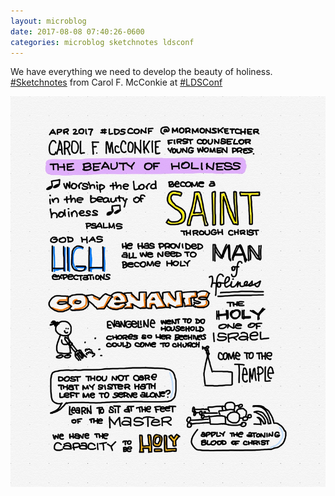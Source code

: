 ```yaml
---
layout: microblog
date: 2017-08-08 07:40:26-0600
categories: microblog sketchnotes ldsconf
---
```

We have everything we need to develop the beauty of holiness. [#Sketchnotes](/categories/sketchnotes) from Carol F. McConkie at [#LDSConf](/categories/ldsconf)

![Carol McConkie General Conference Sketchnotes](/images/microblog/201708080740.jpg)
